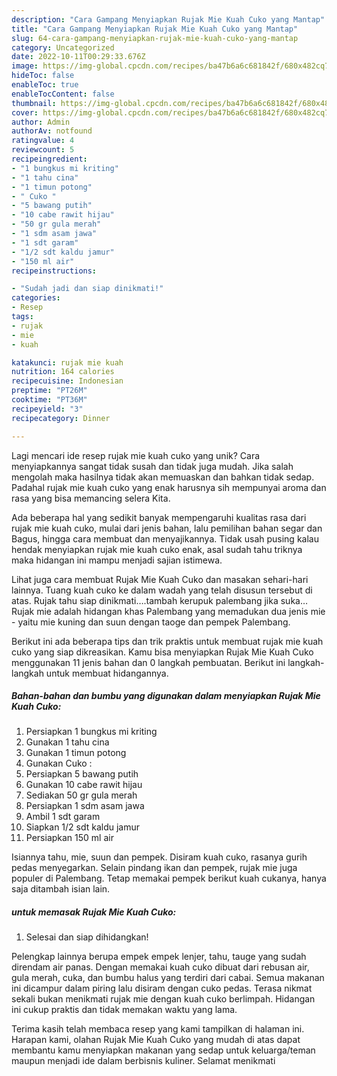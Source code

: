 ```yaml
---
description: "Cara Gampang Menyiapkan Rujak Mie Kuah Cuko yang Mantap"
title: "Cara Gampang Menyiapkan Rujak Mie Kuah Cuko yang Mantap"
slug: 64-cara-gampang-menyiapkan-rujak-mie-kuah-cuko-yang-mantap
category: Uncategorized
date: 2022-10-11T00:29:33.676Z
image: https://img-global.cpcdn.com/recipes/ba47b6a6c681842f/680x482cq70/rujak-mie-kuah-cuko-foto-resep-utama.jpg
hideToc: false
enableToc: true
enableTocContent: false
thumbnail: https://img-global.cpcdn.com/recipes/ba47b6a6c681842f/680x482cq70/rujak-mie-kuah-cuko-foto-resep-utama.jpg
cover: https://img-global.cpcdn.com/recipes/ba47b6a6c681842f/680x482cq70/rujak-mie-kuah-cuko-foto-resep-utama.jpg
author: Admin
authorAv: notfound
ratingvalue: 4
reviewcount: 5
recipeingredient:
- "1 bungkus mi kriting"
- "1 tahu cina"
- "1 timun potong"
- " Cuko "
- "5 bawang putih"
- "10 cabe rawit hijau"
- "50 gr gula merah"
- "1 sdm asam jawa"
- "1 sdt garam"
- "1/2 sdt kaldu jamur"
- "150 ml air"
recipeinstructions:

- "Sudah jadi dan siap dinikmati!"
categories:
- Resep
tags:
- rujak
- mie
- kuah

katakunci: rujak mie kuah 
nutrition: 164 calories
recipecuisine: Indonesian
preptime: "PT26M"
cooktime: "PT36M"
recipeyield: "3"
recipecategory: Dinner

---
```





Lagi mencari ide resep rujak mie kuah cuko yang unik? Cara menyiapkannya sangat tidak susah dan tidak juga mudah. Jika salah mengolah maka hasilnya tidak akan memuaskan dan bahkan tidak sedap. Padahal rujak mie kuah cuko yang enak harusnya sih mempunyai aroma dan rasa yang bisa memancing selera Kita.





Ada beberapa hal yang sedikit banyak mempengaruhi kualitas rasa dari rujak mie kuah cuko, mulai dari jenis bahan, lalu pemilihan bahan segar dan Bagus, hingga cara membuat dan menyajikannya. Tidak usah pusing kalau hendak menyiapkan rujak mie kuah cuko enak,      asal sudah tahu triknya maka hidangan ini mampu menjadi sajian istimewa.














Lihat juga cara membuat Rujak Mie Kuah Cuko dan masakan sehari-hari lainnya. Tuang kuah cuko ke dalam wadah yang telah disusun tersebut di atas. Rujak tahu siap dinikmati….tambah kerupuk palembang jika suka… Rujak mie adalah hidangan khas Palembang yang memadukan dua jenis mie - yaitu mie kuning dan suun dengan taoge dan pempek Palembang.






Berikut ini ada beberapa tips dan trik praktis untuk membuat rujak mie kuah cuko yang siap dikreasikan. Kamu bisa menyiapkan Rujak Mie Kuah Cuko menggunakan 11 jenis bahan dan 0 langkah pembuatan. Berikut ini langkah-langkah untuk membuat hidangannya.

<!--inarticleads1-->

##### Bahan-bahan dan bumbu yang digunakan dalam menyiapkan Rujak Mie Kuah Cuko:

1. Persiapkan 1 bungkus mi kriting
1. Gunakan 1 tahu cina
1. Gunakan 1 timun potong
1. Gunakan  Cuko :
1. Persiapkan 5 bawang putih
1. Gunakan 10 cabe rawit hijau
1. Sediakan 50 gr gula merah
1. Persiapkan 1 sdm asam jawa
1. Ambil 1 sdt garam
1. Siapkan 1/2 sdt kaldu jamur
1. Persiapkan 150 ml air


Isiannya tahu, mie, suun dan pempek. Disiram kuah cuko, rasanya gurih pedas menyegarkan. Selain pindang ikan dan pempek, rujak mie juga populer di Palembang. Tetap memakai pempek berikut kuah cukanya, hanya saja ditambah isian lain. 

<!--inarticleads2-->

#####  untuk memasak Rujak Mie Kuah Cuko:


1. Selesai dan siap dihidangkan!

Pelengkap lainnya berupa empek empek lenjer, tahu, tauge yang sudah direndam air panas. Dengan memakai kuah cuko dibuat dari rebusan air, gula merah, cuka, dan bumbu halus yang terdiri dari cabai. Semua makanan ini dicampur dalam piring lalu disiram dengan cuko pedas. Terasa nikmat sekali bukan menikmati rujak mie dengan kuah cuko berlimpah. Hidangan ini cukup praktis dan tidak memakan waktu yang lama. 

Terima kasih telah membaca resep yang kami tampilkan di halaman ini. Harapan kami, olahan Rujak Mie Kuah Cuko yang mudah di atas dapat membantu kamu menyiapkan makanan yang sedap untuk keluarga/teman maupun menjadi ide dalam berbisnis kuliner. Selamat menikmati
